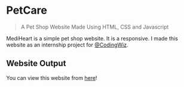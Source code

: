 # PetCare
> A Pet Shop Website Made Using HTML, CSS and Javascript

MediHeart is a simple pet shop website. It is a responsive. I made this website as an internship project for [@CodingWiz](https://www.codingwiz.in/).

## Website Output

You can view this website from [here](https://pet-care.vercel.app/)!